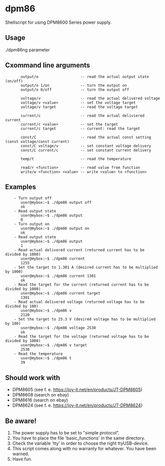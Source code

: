 # dpm86

Shellscript for using DPM8600 Series power supply.

## Usage
 
 ./dpm86ng parameter

## Cxommand line arguments
 
           output/o                   -- read the actual output state (on/off)
           output/o 1/on              -- turn the output on
           output/o 0/off             -- turn the output off

           voltage/v                  -- read the actual delivered voltage
           voltage/v <value>          -- set the voltage target
           voltage/v target           -- read the voltage target

           current/c                  -- read the actual deliviered current
           current/c <value>          -- set the target
           current/c target           -- current: read the target

           const/C                    -- read the actual const setting (const voltage/const current)
           const/C voltage/v          -- set constant voltage delivery
           const/C current/c          -- set constant current delivery

           temp/t                     -- read the temperature

           read/r <function>          -- read value from function
           write/w <function> <value> -- write <value> to <function>

## Examples

        - Turn output off
           user@mybox:~$ ./dpm86 output off
           ok
        - Read output state
           user@mybox:~$ ./dpm86 output
           0
        - Turn output on
           user@mybox:~$ ./dpm86 output on
           ok
        - Read output state
           user@mybox:~$ ./dpm86 output
           1
        - Read actual delivered current (returned current has to be divided by 1000)
           user@mybox:~$ ./dpm86 current
           1255
        - Set the target to 1.301 A (desired current has to be multiplied by 1000)
           user@mybox:~$ ./dpm86 current 1301
           ok
        - Read the target for the current (returned current has to be divided by 1000)
           user@mybox:~$ ./dpm86 current target
           1301
        - Read actual delivered voltage (returned voltage has to be divided by 100)
           user@mybox:~$ ./dpm86 v
           2120
        - Set the target to 25.3 V (desired voltage has to be multiplied by 100)
           user@mybox:~$ ./dpm86 voltage 2530
           ok
        - Read the target for the voltage (returned voltage has to be divided by 1000)
           user@mybox:~$ ./dpm86 v target
           2530
        - Read the temperature
           user@mybox:~$ ./dpm86 t
           39
 
## Should work with

- DPM8605 (see f. e. https://joy-it.net/en/products/JT-DPM8605)
- DPM8608 (search on ebay)
- DPM8616 (search on ebay)
- DPM8624 (see f. e. https://joy-it.net/en/products/JT-DPM8624)

## Be aware!
 
1. The power supply has to be set to "simple protocol".
2. You have to place the file 'basic_functions' in the same directory.
3. Check the variable 'tty' in order to choose the right ttyUSB-device.
4. This script comes along with no warranty for whatever. You have been warned.
5. Have fun.
